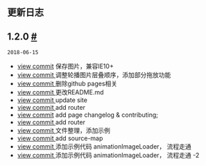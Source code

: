 ## 更新日志

<section class="markdown">
  <div class="timeline">
    <div class="timeline-item">
      <div class="timeline-item-tail"></div>
      <div class="timeline-item-head timeline-item-head-blue"></div>
      <div class="timeline-item-content">
      <h2 id="1.2.0">
        <span>1.2.0</span>
        <a href="#1.2.0" class="anchor">#</a>
      </h2>
      <p>
        <code>2018-06-15</code>
      </p>
      <ul>
        <li> <a href="https://github.com/NSFI/ppfish-components/commit/3751e1b9e76bc95fb757d3d2e352054313412798">view commit</a> 保存图片，兼容IE10+</li>
        <li> <a href="https://github.com/NSFI/ppfish-components/commit/e202d83d344a0759319053cb768422a72bee174e">view commit </a> 调整轮播图片层叠顺序，添加部分拖放功能</li>
        <li> <a href="https://github.com/NSFI/ppfish-components/commit/39820fe01d3008f77ac122da1570abe89ef90233">view commit </a> 删除github pages相关</li>
        <li> <a href="https://github.com/NSFI/ppfish-components/commit/13f3a9391815f19e09f2b8a8d3307a05034c8c38">view commit </a> 更改README.md</li>
        <li> <a href="https://github.com/NSFI/ppfish-components/commit/fc1d1a2d14cc0d32a91500a597e03e06b090dcfd">view commit </a> update site</li>
        <li> <a href="https://github.com/NSFI/ppfish-components/commit/c3bc3f59a028a57456fe019b331bb4eedec733a1">view commit </a> add router</li>
        <li> <a href="https://github.com/NSFI/ppfish-components/commit/cd2c6f09e511207021cd6fd46ad30229e2e4d0f1">view commit</a> add page changelog & contributing;</li>
        <li> <a href="https://github.com/NSFI/ppfish-components/commit/ead08928abd44d94af68bdc684ebe99345fb4d1a">view commit </a> add router</li>
        <li> <a href="https://github.com/NSFI/ppfish-components/commit/da89b5c6b12df9b5b14db31ceb3adb8d0ad2120a">view commit </a> 文件整理，添加示例</li>
        <li> <a href="https://github.com/NSFI/ppfish-components/commit/91da6213c316d0f7b0003eba4fe2f9b064babf1b">view commit </a> add source-map</li>
        <li> <a href="https://github.com/NSFI/ppfish-components/commit/4fb93ba2b5dc7c15b47fb9d9a0429c8726a1c722">view commit </a> 添加示例代码 animationImageLoader， 流程走通</li>
        <li> <a href="https://github.com/NSFI/ppfish-components/commit/1ccd42d5f6794c95a5c1fefe74a166d01d0eb231">view commit </a> 添加示例代码 animationImageLoader， 流程走通 -2</li>
      </ul>
    </div>
  </div>
</section>
